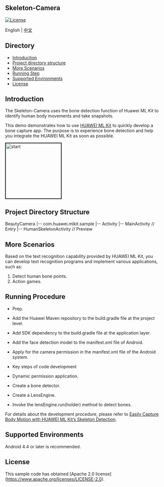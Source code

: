 ## Skeleton-Camera
[![License](https://img.shields.io/badge/Docs-hmsguides-brightgreen)](https://developer.huawei.com/consumer/en/doc/development/HMS-Guides/ml-introduction-4)

English | [中文](https://github.com/HMS-Core/hms-ml-demo/blob/master/ApplicationCases/Skeleton-Camera/README_ZH.md)

## Directory

* [Introduction](#introduction)
* [Project directory structure](#project-directory-structure)
* [More Scenarios](#more-scenarios)
* [Running Step](#running-procedure)
* [Supported Environments](#supported-environments)
* [License](#license)


## Introduction
The Skeleton-Camera uses the bone detection function of Huawei ML Kit to identify human body movements and take snapshots.

This demo demonstrates how to use [HUAWEI ML Kit](https://developer.huawei.com/consumer/cn/hms/huawei-mlkit) to quickly develop a bone capture app. The purpose is to experience bone detection and help you integrate the HUAWEI ML Kit as soon as possible.

<img src="https://github.com/HMS-Core/hms-ml-demo/blob/master/ApplicationCases/Skeleton-Camera/start.gif" width=180 title="start" border=2>

## Project Directory Structure
BeautyCamera
|-- com.huawei.mlkit.sample
|-- Activity
|-- MainActivity // Entry
|-- HumanSkeletonActivity // Preview

## More Scenarios
Based on the text recognition capability provided by HUAWEI ML Kit, you can develop text recognition programs and implement various applications, such as:
1. Detect human bone points.
2. Action games.

## Running Procedure
- Prep.
- Add the Huawei Maven repository to the build.gradle file at the project level.
- Add SDK dependency to the build.gradle file at the application layer.
- Add the face detection model to the manifest.xml file of Android.
- Apply for the camera permission in the manifest.xml file of the Android system.

- Key steps of code development
- Dynamic permission application.
- Create a bone detector.
- Create a LensEngine.
- Invoke the lensEngine.run(holder) method to detect bones.

For details about the development procedure, please refer to [Easily Capture Body Motion with HUAWEI ML Kit’s Skeleton Detection](https://forums.developer.huawei.com/forumPortal/en/topic/0202361426632160260?ha_source=hms1).

## Supported Environments
Android 4.4 or later is recommended.

## License
This sample code has obtained [Apache 2.0 license] (https://www.apache.org/licenses/LICENSE-2.0).

